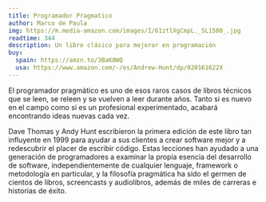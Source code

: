 ```yaml
---
title: Programador Pragmatico
author: Marco de Paula
img: https://m.media-amazon.com/images/I/61ztlXgCmpL._SL1500_.jpg
readtime: 344
description: Un libro clásico para mejorar en programación
buy:
  spain: https://amzn.to/3BaK8WQ
  usa: https://www.amazon.com/-/es/Andrew-Hunt/dp/020161622X
---
```


El programador pragmático es uno de esos raros casos de libros técnicos que se leen, se releen y se vuelven a leer durante años. Tanto si es nuevo en el campo como si es un profesional experimentado, acabará encontrando ideas nuevas cada vez.

Dave Thomas y Andy Hunt escribieron la primera edición de este libro tan influyente en 1999 para ayudar a sus clientes a crear software mejor y a redescubrir el placer de escribir código. Estas lecciones han ayudado a una generación de programadores a examinar la propia esencia del desarrollo de software, independientemente de cualquier lenguaje, framework o metodología en particular, y la filosofía pragmática ha sido el germen de cientos de libros, screencasts y audiolibros, además de miles de carreras e historias de éxito.
